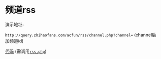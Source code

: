 频道rss
===========
演示地址:

`http://query.zhihaofans.com/acfun/rss/channel.php?channel=`    (channel后加频道id)

[代码](https://github.com/zhihaofans/ac-rss/blob/master/channel/channel.php) (需调用[`rss.php`](https://github.com/zhihaofans/ac-rss/blob/master/rss.php))
